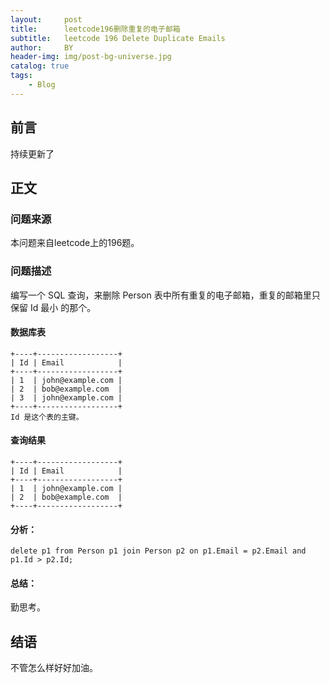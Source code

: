 ```yaml
---
layout:     post
title:      leetcode196删除重复的电子邮箱
subtitle:   leetcode 196 Delete Duplicate Emails
author:     BY
header-img: img/post-bg-universe.jpg
catalog: true
tags:
    - Blog
---
```



## 前言

持续更新了

## 正文

### 问题来源

本问题来自leetcode上的196题。  

### 问题描述

编写一个 SQL 查询，来删除 Person 表中所有重复的电子邮箱，重复的邮箱里只保留 Id 最小 的那个。  

#### 数据库表
```
+----+------------------+
| Id | Email            |
+----+------------------+
| 1  | john@example.com |
| 2  | bob@example.com  |
| 3  | john@example.com |
+----+------------------+
Id 是这个表的主键。
```

#### 查询结果
```
+----+------------------+
| Id | Email            |
+----+------------------+
| 1  | john@example.com |
| 2  | bob@example.com  |
+----+------------------+
```

#### 分析：  
```
delete p1 from Person p1 join Person p2 on p1.Email = p2.Email and p1.Id > p2.Id;
```

#### 总结：
勤思考。  

## 结语
不管怎么样好好加油。
